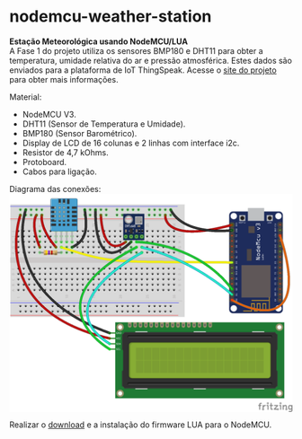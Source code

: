 # nodemcu-weather-station
<strong>Estação Meteorológica usando NodeMCU/LUA</strong><br />
A Fase 1 do projeto utiliza os sensores BMP180 e DHT11 para obter a temperatura, umidade relativa do ar e pressão atmosférica. Estes dados são enviados para a plataforma de IoT ThingSpeak. Acesse o <a target="_blank" href="http://www.fatecjd.edu.br/estacao/">site do projeto</a> para obter mais informações.<br />

Material:<br />
<ul> 
  <li>NodeMCU V3.
  <li>DHT11 (Sensor de Temperatura e Umidade).
  <li>BMP180 (Sensor Barométrico).
  <li>Display de LCD de 16 colunas e 2 linhas com interface i2c.
  <li>Resistor de 4,7 kOhms.
  <li>Protoboard.
  <li>Cabos para ligação.
</ul>

Diagrama das conexões:
<img align="center" src="nodemcu-estacao-meteorologica.png"><br />
 
Realizar o <a href="https://nodemcu-build.com/">download</a> e a instalação do firmware LUA para o NodeMCU.

